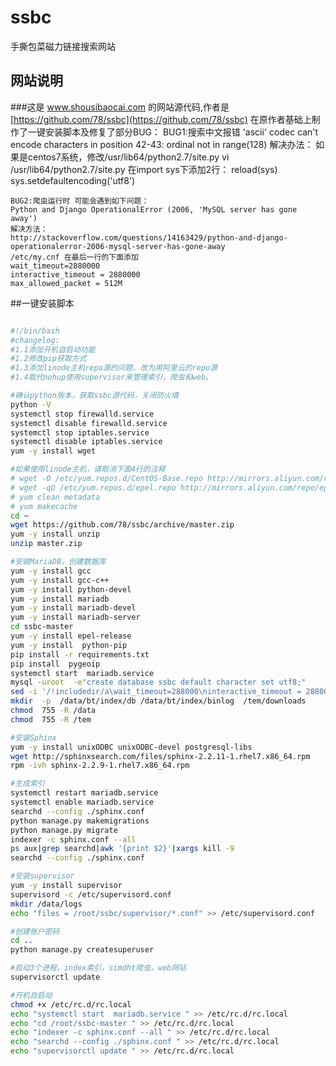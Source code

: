 # ssbc
手撕包菜磁力链接搜索网站
## 网站说明
###这是 www.shousibaocai.com 的网站源代码,作者是[https://github.com/78/ssbc](https://github.com/78/ssbc)
    在原作者基础上制作了一键安装脚本及修复了部分BUG：
    BUG1:搜索中文报错
    'ascii' codec can't encode characters in position 42-43: ordinal not in range(128)
    解决办法：
    如果是centos7系统，修改/usr/lib64/python2.7/site.py
    vi  /usr/lib64/python2.7/site.py
    在import sys下添加2行：
    reload(sys)
    sys.setdefaultencoding('utf8')

    BUG2:爬虫运行时 可能会遇到如下问题： 
    Python and Django OperationalError (2006, 'MySQL server has gone away')
    解决方法： 
    http://stackoverflow.com/questions/14163429/python-and-django-operationalerror-2006-mysql-server-has-gone-away
    /etc/my.cnf 在最后一行的下面添加
    wait_timeout=2880000
    interactive_timeout = 2880000
    max_allowed_packet = 512M
    
##一键安装脚本
```bash

#!/bin/bash
#changelog:
#1.1添加开机自启动功能
#1.2修改pip获取方式
#1.3添加linode主机repo源的问题，改为用阿里云的repo源
#1.4取代nohup使用supervisor来管理索引，爬虫和web。

#确认python版本，获取ssbc源代码，关闭防火墙
python -V          
systemctl stop firewalld.service  
systemctl disable firewalld.service   
systemctl stop iptables.service  
systemctl disable iptables.service  
yum -y install wget

#如果使用linode主机，请取消下面4行的注释
# wget -O /etc/yum.repos.d/CentOS-Base.repo http://mirrors.aliyun.com/repo/Centos-7.repo
# wget -qO /etc/yum.repos.d/epel.repo http://mirrors.aliyun.com/repo/epel-7.repo
# yum clean metadata
# yum makecache
cd ~
wget https://github.com/78/ssbc/archive/master.zip
yum -y install unzip
unzip master.zip

#安装MariaDB，创建数据库
yum -y install gcc
yum -y install gcc-c++
yum -y install python-devel
yum -y install mariadb
yum -y install mariadb-devel
yum -y install mariadb-server
cd ssbc-master
yum -y install epel-release
yum -y install  python-pip
pip install -r requirements.txt
pip install  pygeoip
systemctl start  mariadb.service 
mysql -uroot  -e"create database ssbc default character set utf8;"  
sed -i '/!includedir/a\wait_timeout=288000\ninteractive_timeout = 288000\nmax_allowed_packet = 256M' /etc/my.cnf
mkdir  -p  /data/bt/index/db /data/bt/index/binlog  /tem/downloads
chmod  755 -R /data
chmod  755 -R /tem

#安装Sphinx
yum -y install unixODBC unixODBC-devel postgresql-libs
wget http://sphinxsearch.com/files/sphinx-2.2.11-1.rhel7.x86_64.rpm
rpm -ivh sphinx-2.2.9-1.rhel7.x86_64.rpm

#生成索引
systemctl restart mariadb.service  
systemctl enable mariadb.service 
searchd --config ./sphinx.conf
python manage.py makemigrations
python manage.py migrate
indexer -c sphinx.conf --all 
ps aux|grep searchd|awk '{print $2}'|xargs kill -9
searchd --config ./sphinx.conf

#安装supervisor
yum -y install supervisor
supervisord -c /etc/supervisord.conf
mkdir /data/logs
echo "files = /root/ssbc/supervisor/*.conf" >> /etc/supervisord.conf

#创建账户密码
cd ..
python manage.py createsuperuser

#启动3个进程，index索引，simdht爬虫，web网站
supervisorctl update

#开机自启动
chmod +x /etc/rc.d/rc.local
echo "systemctl start  mariadb.service " >> /etc/rc.d/rc.local
echo "cd /root/ssbc-master " >> /etc/rc.d/rc.local
echo "indexer -c sphinx.conf --all " >> /etc/rc.d/rc.local
echo "searchd --config ./sphinx.conf " >> /etc/rc.d/rc.local
echo "supervisorctl update " >> /etc/rc.d/rc.local

```
